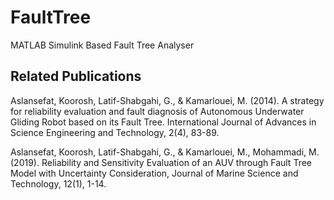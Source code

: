 # FaultTree
MATLAB Simulink Based Fault Tree Analyser

## Related Publications
Aslansefat, Koorosh, Latif-Shabgahi, G., & Kamarlouei, M. (2014). A strategy for reliability evaluation and fault diagnosis of Autonomous Underwater Gliding Robot based on its Fault Tree. International Journal of Advances in Science Engineering and Technology, 2(4), 83-89.

Aslansefat, Koorosh, Latif-Shabgahi, G., & Kamarlouei, M., Mohammadi, M. (2019). Reliability and Sensitivity Evaluation of an AUV through Fault Tree Model with Uncertainty Consideration, Journal of Marine Science and Technology, 12(1), 1-14.
